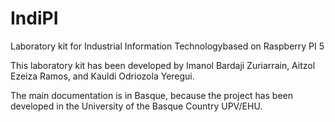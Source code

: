 # IndiPI
Laboratory kit for Industrial Information Technologybased on Raspberry PI 5

This laboratory kit has been developed by Imanol Bardaji Zuriarrain, Aitzol Ezeiza Ramos, and Kauldi Odriozola Yeregui.

The main documentation is in Basque, because the project has been developed in the University of the Basque Country UPV/EHU.
